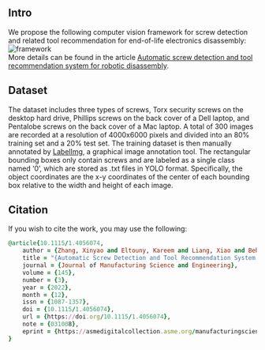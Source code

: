 ## Intro
We propose the following computer vision framework for screw detection and related tool recommendation for end-of-life electronics disassembly: \
![framework](https://github.com/Xinyao-Zhang/Screw-Detection-and-Tool-Recommendation-for-Robotic-Disassembly/blob/528ab9892400b95a67f99d8ee1f7aa851b87a54b/framework.png)\
More details can be found in the article [Automatic screw detection and tool recommendation system for robotic disassembly](https://asmedigitalcollection.asme.org/manufacturingscience/article-abstract/145/3/031008/1148469/Automatic-Screw-Detection-and-Tool-Recommendation?redirectedFrom=fulltext).

## Dataset
The dataset includes three types of screws, Torx security screws on the desktop hard drive, Phillips screws on the back cover of a Dell laptop, and Pentalobe screws on the back cover of a Mac laptop. A total of 300 images are recorded at a resolution of 4000x6000 pixels and divided into an 80% training set and a 20% test set. The training dataset is then manually annotated by [LabelImg](https://github.com/qaprosoft/labelImg), a graphical image annotation tool. The rectangular bounding boxes only contain screws and are labeled as a single class named ‘0’, which are stored as .txt files in YOLO format. Specifically, the object coordinates are the x-y coordinates of the center of each bounding box relative to the width and height of each image.

## Citation
If you wish to cite the work, you may use the following:
```ruby
@article{10.1115/1.4056074,
    author = {Zhang, Xinyao and Eltouny, Kareem and Liang, Xiao and Behdad, Sara},
    title = "{Automatic Screw Detection and Tool Recommendation System for Robotic Disassembly}",
    journal = {Journal of Manufacturing Science and Engineering},
    volume = {145},
    number = {3},
    year = {2022},
    month = {12},
    issn = {1087-1357},
    doi = {10.1115/1.4056074},
    url = {https://doi.org/10.1115/1.4056074},
    note = {031008},
    eprint = {https://asmedigitalcollection.asme.org/manufacturingscience/article-pdf/145/3/031008/6953322/manu\_145\_3\_031008.pdf},
}
```
